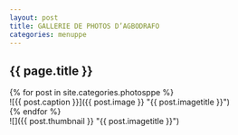 ```yaml
---
layout: post
title: GALLERIE DE PHOTOS D’AGBODRAFO
categories: menuppe
---
```


## {{ page.title }}

<div id="sliderFrame" markdown="1">
<div id="slider" markdown="1">
{% for post in site.categories.photosppe %}
 <div class="figure" markdown="1">
  ![{{ post.caption }}]({{ post.image }} "{{ post.imagetitle }}")
 </div>
{% endfor %}
</div>
<div id="thumbs">
  <div class="thumb">
   ![]({{ post.thumbnail }} "{{ post.imagetitle }}")
  </div>            
</div>
</div>